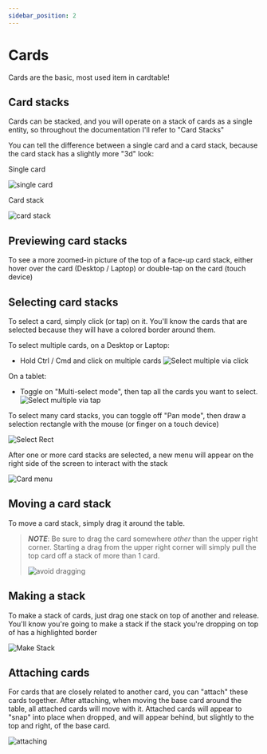 ```yaml
---
sidebar_position: 2
---
```


# Cards

Cards are the basic, most used item in cardtable!

## Card stacks
Cards can be stacked, and you will operate on a stack of cards as a single entity, so throughout the documentation I'll refer to "Card Stacks"

You can tell the difference between a single card and a card stack, because the card stack has a slightly more "3d" look:

Single card

![single card](./img/single-card.png)

Card stack

![card stack](./img/card-stack.png)

## Previewing card stacks
To see a more zoomed-in picture of the top of a face-up card stack, either hover over the card (Desktop / Laptop) or double-tap on the card (touch device)

## Selecting card stacks

To select a card, simply click (or tap) on it. You'll know the cards that are selected because they will have a colored border around them.

To select multiple cards, on a Desktop or Laptop:

- Hold Ctrl / Cmd and click on multiple cards
![Select multiple via click](./img/select-multiple-click.gif)

On a tablet:

- Toggle on "Multi-select mode", then tap all the cards you want to select.
![Select multiple via tap](./img/select-multiple-tap.gif)

To select many card stacks, you can toggle off "Pan mode", then draw a selection rectangle with the mouse (or finger on a touch device)

![Select Rect](./img/select-rect.gif)

After one or more card stacks are selected, a new menu will appear on the right side of the screen to interact with the stack

![Card menu](./img/card-menu.png)

## Moving a card stack
To move a card stack, simply drag it around the table. 

> **_NOTE_**: Be sure to drag the card somewhere _other_ than the upper right corner. Starting a drag from the upper right corner will simply pull the top card off a stack of more than 1 card.
>
> ![avoid dragging](./img/drag-avoid.png)

## Making a stack
To make a stack of cards, just drag one stack on top of another and release. You'll know you're going to make a stack if the stack you're dropping on top of has a highlighted border

![Make Stack](./img/make-stack.gif)

## Attaching cards
For cards that are closely related to another card, you can "attach" these cards together. After attaching, when moving the base card around the table, all attached cards will move with it. Attached cards will appear to "snap" into place when dropped, and will appear behind, but slightly to the top and right, of the base card.

![attaching](./img/attaching.gif)